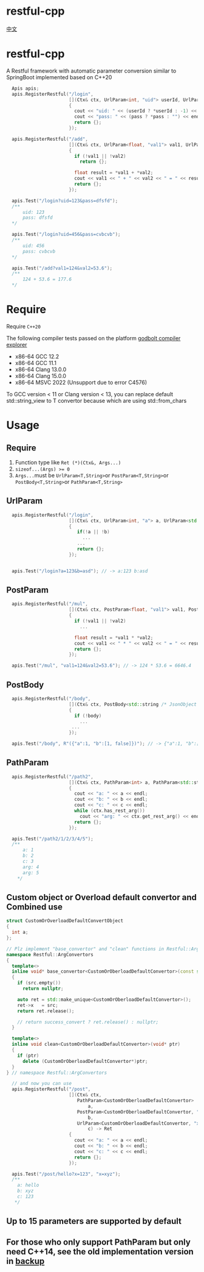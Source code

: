 # restful-cpp

[中文](./ReadMe.cn.md)

# restful-cpp

A Restful framework with automatic parameter conversion similar to SpringBoot implemented based on C++20


```c++
  Apis apis;
  apis.RegisterRestful("/login",
                       [](Ctx& ctx, UrlParam<int, "uid"> userId, UrlParam<std::string, "pass"> pass) -> Ret
                       {
                         cout << "uid: " << (userId ? *userId : -1) << endl;
                         cout << "pass: " << (pass ? *pass : "") << endl;
                         return {};
                       });

  apis.RegisterRestful("/add",
                       [](Ctx& ctx, UrlParam<float, "val1"> val1, UrlParam<float, "val2"> val2) -> Ret
                       {
                         if (!val1 || !val2)
                           return {};

                         float result = *val1 + *val2;
                         cout << val1 << " + " << val2 << " = " << result << endl;
                         return {};
                       });

  apis.Test("/login?uid=123&pass=dfsfd");
  /**
      uid: 123
      pass: dfsfd
  */

  apis.Test("/login?uid=456&pass=cvbcvb");
  /**
      uid: 456
      pass: cvbcvb
  */

  apis.Test("/add?val1=124&val2=53.6");
  /**
      124 + 53.6 = 177.6
  */
```



# Require
Require ```C++20```

The following compiler tests passed on the platform [godbolt compiler explorer](https://gcc.godbolt.org/)
* x86-64 GCC 12.2
* x86-64 GCC 11.1
* x86-64 Clang 13.0.0
* x86-64 Clang 15.0.0
* x86-64 MSVC 2022 (Unsupport due to error C4576)

To GCC version < 11 or Clang version < 13, you can replace default std::string_view to T convertor
because which are using std::from_chars


# Usage
## Require
1. Function type like ```Ret (*)(Ctx&, Args...)```
2. ```sizeof...(Args) >= 0```
3. ```Args...```must be
   ```UrlParam<T,String>```or
   ```PostParam<T,String>```or
   ```PostBody<T,String>```or
   ```PathParam<T,String>```

## UrlParam
```c++
  apis.RegisterRestful("/login",
                       [](Ctx& ctx, UrlParam<int, "a"> a, UrlParam<std::string, "b"> b) -> Ret
                       {
                          if(!a || !b)
                            ...
                          ...
                          return {};
                       });


  apis.Test("/login?a=123&b=asd"); // -> a:123 b:asd
```

## PostParam
```c++
  apis.RegisterRestful("/mul",
                       [](Ctx& ctx, PostParam<float, "val1"> val1, PostParam<float, "val2"> val2) -> Ret
                       {
                         if (!val1 || !val2)
                           ...

                         float result = *val1 * *val2;
                         cout << val1 << " * " << val2 << " = " << result << endl;
                         return {};
                       });

  apis.Test("/mul", "val1=124&val2=53.6"); // -> 124 * 53.6 = 6646.4
```

## PostBody
```c++
  apis.RegisterRestful("/body",
                       [](Ctx& ctx, PostBody<std::string /* JsonObject */> body) -> Ret
                       {
                         if (!body)
                           ...
                        ...
                       });

  apis.Test("/body", R"({"a":1, "b":[1, false]})"); // -> {"a":1, "b":[1, false]}
```

## PathParam
```c++
  apis.RegisterRestful("/path2",
                       [](Ctx& ctx, PathParam<int> a, PathParam<std::string> b, PathParam<float> c) -> Ret
                       {
                         cout << "a: " << a << endl;
                         cout << "b: " << b << endl;
                         cout << "c: " << c << endl;
                         while (ctx.has_rest_arg())
                           cout << "arg: " << ctx.get_rest_arg() << endl;
                         return {};
                       });

  apis.Test("/path2/1/2/3/4/5");
  /**
      a: 1
      b: 2
      c: 3
      arg: 4
      arg: 5
    */
```

## Custom object or Overload default convertor and Combined use
```c++
struct CustomOrOverloadDefaultConvertObject
{
  int a;
};

// Plz implement "base_convertor" and "clean" functions in Restful::ArgConvertors namespace
namespace Restful::ArgConvertors
{
  template<>
  inline void* base_convertor<CustomOrOberloadDefaultConvertor>(const std::string_view& src)
  {
    if (src.empty())
      return nullptr;

    auto ret = std::make_unique<CustomOrOberloadDefaultConvertor>();
    ret->x   = src;
    return ret.release();

    // return success_convert ? ret.release() : nullptr;
  }

  template<>
  inline void clean<CustomOrOberloadDefaultConvertor>(void* ptr)
  {
    if (ptr)
      delete (CustomOrOberloadDefaultConvertor*)ptr;
  }
} // namespace Restful::ArgConvertors

  // and now you can use
  apis.RegisterRestful("/post",
                       [](Ctx& ctx,
                          PathParam<CustomOrOberloadDefaultConvertor>
                              a,
                          PostParam<CustomOrOberloadDefaultConvertor, "x">
                              b,
                          UrlParam<CustomOrOberloadDefaultConvertor, "x">
                              c) -> Ret
                       {
                         cout << "a: " << a << endl;
                         cout << "b: " << b << endl;
                         cout << "c: " << c << endl;
                         return {};
                       });

  apis.Test("/post/hello?x=123", "x=xyz");
  /**
    a: hello
    b: xyz
    c: 123
   */
```

## Up to 15 parameters are supported by default


## For those who only support PathParam but only need C++14, see the old implementation version in [backup](/backup)
